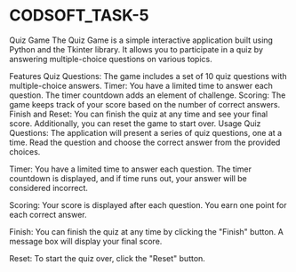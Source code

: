 # CODSOFT_TASK-5
Quiz Game
The Quiz Game is a simple interactive application built using Python and the Tkinter library. It allows you to participate in a quiz by answering multiple-choice questions on various topics.

Features
Quiz Questions: The game includes a set of 10 quiz questions with multiple-choice answers.
Timer: You have a limited time to answer each question. The timer countdown adds an element of challenge.
Scoring: The game keeps track of your score based on the number of correct answers.
Finish and Reset: You can finish the quiz at any time and see your final score. Additionally, you can reset the game to start over.
Usage
Quiz Questions: The application will present a series of quiz questions, one at a time. Read the question and choose the correct answer from the provided choices.

Timer: You have a limited time to answer each question. The timer countdown is displayed, and if time runs out, your answer will be considered incorrect.

Scoring: Your score is displayed after each question. You earn one point for each correct answer.

Finish: You can finish the quiz at any time by clicking the "Finish" button. A message box will display your final score.

Reset: To start the quiz over, click the "Reset" button.
